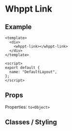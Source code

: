 # Whppt Link

## Example

```vue
<template>
  <div>
    <whppt-link></whppt-link>
  </div>
</template>

<script>
export default {
  name: "DefaultLayout",
};
</script>
```

## Props

Properties: `to<Object>`

## Classes / Styling
